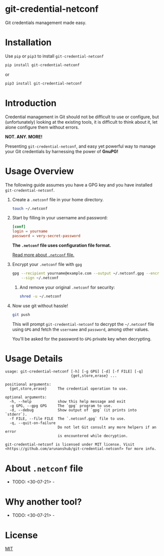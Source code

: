 # git-credential-netconf

Git credentials management made easy.

# Installation

Use `pip` or `pip3` to install `git-credential-netconf`

```bash
pip install git-credential-netconf
```

or

```bash
pip3 install git-credential-netconf
```

# Introduction

Credential management in Git should not be difficult to use or configure, but
(unfortunately) looking at the existing tools, it is difficult to think about
it, let alone configure them without errors.

**NOT. ANY. MORE!**

Presenting `git-credential-netconf`, and easy yet powerful way to manage your
Git credentials by harnessing the power of **GnuPG!**

# Usage Overview

The following guide assumes you have a GPG key and you have installed `git-credential-netconf`.

1. Create a `.netconf` file in your home directory.

   ```bash
   touch ~/.netconf
   ```

2. Start by filling in your username and password:

   ```conf
   [conf]
   login = yourname
   password = very-secret-password
   ```

   **The `.netconf` file uses configuration file format.**

   [Read more about `.netconf` file.](#about-netconf-file)

3. Encrypt your `.netconf` file with `gpg`

   ```bash
   gpg --recipient yourname@example.com --output ~/.netconf.gpg --encrypt \
       --sign ~/.netconf
   ```

   1. And remove your original `.netconf` for security:

        ```bash
        shred -u ~/.netconf
        ```

4. Now use git without hassle!

   ```bash
   git push
   ```

   This will prompt `git-credential-netconf` to decrypt the `~/.netconf` file
   using `GPG` and fetch the `username` and `password`, among other values.

   You'll be asked for the password to `GPG` private key when decrypting.

# Usage Details

```none
usage: git-credential-netconf [-h] [-g GPG] [-d] [-f FILE] [-q]
                              {get,store,erase} ...

positional arguments:
  {get,store,erase}     The credential operation to use.

optional arguments:
  -h, --help            show this help message and exit
  -g GPG, --gpg GPG     The `gpg` program to use.
  -d, --debug           Show output of `gpg` (it prints into `stderr`).
  -f FILE, --file FILE  The `.netconf.gpg` file to use.
  -q, --quit-on-failure
                        Do not let Git consult any more helpers if an error
                        is encountered while decryption.

git-credential-netconf is licensed under MIT license. Visit
<https://github.com/arunanshub/git-credential-netconf> for more info.
```

# About `.netconf` file

- TODO:  <30-07-21> -

# Why another tool?

- TODO:  <30-07-21> -

# License

[MIT](https://choosealicense.com/licenses/mit/)
